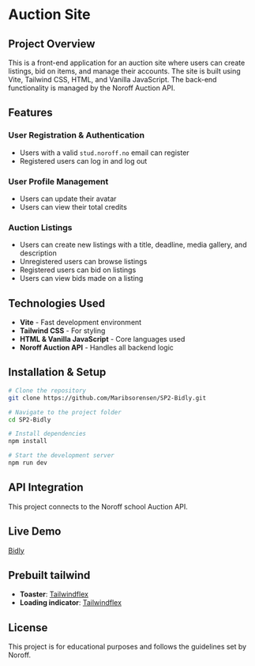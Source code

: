 # Auction Site

## Project Overview
This is a front-end application for an auction site where users can create listings, bid on items, and manage their accounts. The site is built using Vite, Tailwind CSS, HTML, and Vanilla JavaScript. The back-end functionality is managed by the Noroff Auction API.

## Features
### User Registration & Authentication
- Users with a valid `stud.noroff.no` email can register
- Registered users can log in and log out

### User Profile Management
- Users can update their avatar
- Users can view their total credits

### Auction Listings
- Users can create new listings with a title, deadline, media gallery, and description
- Unregistered users can browse listings
- Registered users can bid on listings
- Users can view bids made on a listing

## Technologies Used
- **Vite** - Fast development environment
- **Tailwind CSS** - For styling
- **HTML & Vanilla JavaScript** - Core languages used
- **Noroff Auction API** - Handles all backend logic

## Installation & Setup
```sh
# Clone the repository
git clone https://github.com/Maribsorensen/SP2-Bidly.git

# Navigate to the project folder
cd SP2-Bidly

# Install dependencies
npm install

# Start the development server
npm run dev
```

## API Integration
This project connects to the Noroff school Auction API. 

## Live Demo
[Bidly](https://sp2-bidly.netlify.app/)

## Prebuilt tailwind
- **Toaster**: [Tailwindflex](https://tailwindflex.com/@prashant/basic-alert-success-info-warning-error)
- **Loading indicator**: [Tailwindflex](https://tailwindflex.com/@mohit/spinning-loading)

## License
This project is for educational purposes and follows the guidelines set by Noroff.


